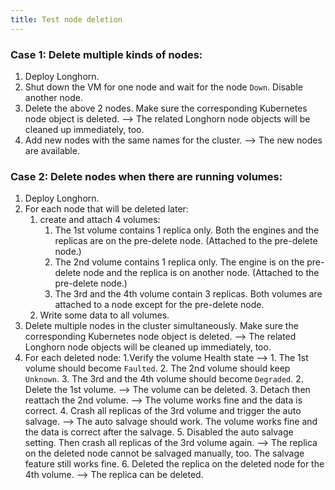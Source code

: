 ```yaml
---
title: Test node deletion
---
```

### Case 1: Delete multiple kinds of nodes:
1. Deploy Longhorn.
2. Shut down the VM for one node and wait for the node `Down`. Disable another node.
3. Delete the above 2 nodes. Make sure the corresponding Kubernetes node object is deleted. --> The related Longhorn node objects will be cleaned up immediately, too.
4. Add new nodes with the same names for the cluster. --> The new nodes are available. 


### Case 2: Delete nodes when there are running volumes:
1. Deploy Longhorn.
2. For each node that will be deleted later: 
    1. create and attach 4 volumes:
        1. The 1st volume contains 1 replica only. Both the engines and the replicas are on the pre-delete node. (Attached to the pre-delete node.)
        2. The 2nd volume contains 1 replica only. The engine is on the pre-delete node and the replica is on another node. (Attached to the pre-delete node.)
        3. The 3rd and the 4th volume contain 3 replicas. Both volumes are attached to a node except for the pre-delete node.
    2. Write some data to all volumes.
3. Delete multiple nodes in the cluster simultaneously. Make sure the corresponding Kubernetes node object is deleted. --> The related Longhorn node objects will be cleaned up immediately, too.
4. For each deleted node:
    1.Verify the volume Health state  -->
        1. The 1st volume should become `Faulted`.
        2. The 2nd volume should keep `Unknown`.
        3. The 3rd and the 4th volume should become `Degraded`.
    2. Delete the 1st volume. --> The volume can be deleted.
    3. Detach then reattach the 2nd volume. --> The volume works fine and the data is correct.
    4. Crash all replicas of the 3rd volume and trigger the auto salvage. --> The auto salvage should work. The volume works fine and the data is correct after the salvage.
    5. Disabled the auto salvage setting. Then crash all replicas of the 3rd volume again. --> The replica on the deleted node cannot be salvaged manually, too. The salvage feature still works fine.
    6. Deleted the replica on the deleted node for the 4th volume. --> The replica can be deleted.
